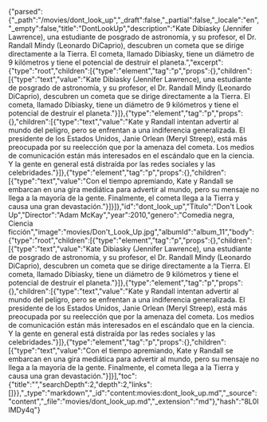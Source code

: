 {"parsed":{"_path":"/movies/dont_look_up","_draft":false,"_partial":false,"_locale":"en","_empty":false,"title":"DontLookUp","description":"Kate Dibiasky (Jennifer Lawrence), una estudiante de posgrado de astronomía, y su profesor, el Dr. Randall Mindy (Leonardo DiCaprio), descubren un cometa que se dirige directamente a la Tierra. El cometa, llamado Dibiasky, tiene un diámetro de 9 kilómetros y tiene el potencial de destruir el planeta.","excerpt":{"type":"root","children":[{"type":"element","tag":"p","props":{},"children":[{"type":"text","value":"Kate Dibiasky (Jennifer Lawrence), una estudiante de posgrado de astronomía, y su profesor, el Dr. Randall Mindy (Leonardo DiCaprio), descubren un cometa que se dirige directamente a la Tierra. El cometa, llamado Dibiasky, tiene un diámetro de 9 kilómetros y tiene el potencial de destruir el planeta."}]},{"type":"element","tag":"p","props":{},"children":[{"type":"text","value":"Kate y Randall intentan advertir al mundo del peligro, pero se enfrentan a una indiferencia generalizada. El presidente de los Estados Unidos, Janie Orlean (Meryl Streep), está más preocupada por su reelección que por la amenaza del cometa. Los medios de comunicación están más interesados en el escándalo que en la ciencia. Y la gente en general está distraída por las redes sociales y las celebridades."}]},{"type":"element","tag":"p","props":{},"children":[{"type":"text","value":"Con el tiempo apremiando, Kate y Randall se embarcan en una gira mediática para advertir al mundo, pero su mensaje no llega a la mayoría de la gente. Finalmente, el cometa llega a la Tierra y causa una gran devastación."}]}]},"id":"dont_look_up","Título":"Don't Look Up","Director":"Adam McKay","year":2010,"genero":"Comedia negra, Ciencia ficción","image":"movies/Don't_Look_Up.jpg","albumId":"album_11","body":{"type":"root","children":[{"type":"element","tag":"p","props":{},"children":[{"type":"text","value":"Kate Dibiasky (Jennifer Lawrence), una estudiante de posgrado de astronomía, y su profesor, el Dr. Randall Mindy (Leonardo DiCaprio), descubren un cometa que se dirige directamente a la Tierra. El cometa, llamado Dibiasky, tiene un diámetro de 9 kilómetros y tiene el potencial de destruir el planeta."}]},{"type":"element","tag":"p","props":{},"children":[{"type":"text","value":"Kate y Randall intentan advertir al mundo del peligro, pero se enfrentan a una indiferencia generalizada. El presidente de los Estados Unidos, Janie Orlean (Meryl Streep), está más preocupada por su reelección que por la amenaza del cometa. Los medios de comunicación están más interesados en el escándalo que en la ciencia. Y la gente en general está distraída por las redes sociales y las celebridades."}]},{"type":"element","tag":"p","props":{},"children":[{"type":"text","value":"Con el tiempo apremiando, Kate y Randall se embarcan en una gira mediática para advertir al mundo, pero su mensaje no llega a la mayoría de la gente. Finalmente, el cometa llega a la Tierra y causa una gran devastación."}]}],"toc":{"title":"","searchDepth":2,"depth":2,"links":[]}},"_type":"markdown","_id":"content:movies:dont_look_up.md","_source":"content","_file":"movies/dont_look_up.md","_extension":"md"},"hash":"8L0IlMDy4q"}